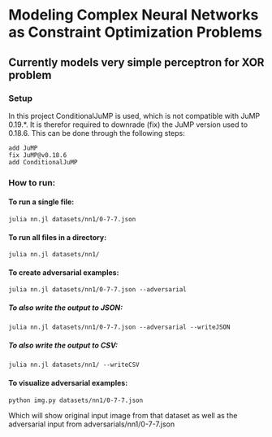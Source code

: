 #  Modeling Complex Neural Networks as Constraint Optimization Problems

## Currently models very simple perceptron for XOR problem

### Setup
In this project ConditionalJuMP is used, which is not compatible with JuMP 0.19.*. It is therefor required to downrade (fix) the JuMP version used to 0.18.6. This can be done through the following steps:


```
add JuMP
fix JuMP@v0.18.6
add ConditionalJuMP
```

### How to run:

#### To run a single file:

```
julia nn.jl datasets/nn1/0-7-7.json
```

#### To run all files in a directory:

```
julia nn.jl datasets/nn1/
```

#### To create adversarial examples:

```
julia nn.jl datasets/nn1/0-7-7.json --adversarial
```

##### To also write the output to JSON:

```
julia nn.jl datasets/nn1/0-7-7.json --adversarial --writeJSON
```

##### To also write the output to CSV:

```
julia nn.jl datasets/nn1/ --writeCSV
```

#### To visualize adversarial examples:

```
python img.py datasets/nn1/0-7-7.json
```

Which will show original input image from that dataset as well as the
adversarial input from adversarials/nn1/0-7-7.json
